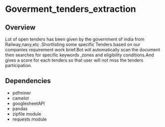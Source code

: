 # Goverment_tenders_extraction
## Overview
Lot of open tenders has been given by the government of india from Railway,navy,etc .Shortlisting some specific Tenders based on our  companies requirement work brief.Bot will automatically scan the document then searches for specific keywords ,zones and eligibility conditions.And gives a score for each tenders so that user will not miss the tenders participation.

## Dependencies
- pdfminer
- camelot
- googlesheetAPI
- pandas
- zipfile module
- requests module
